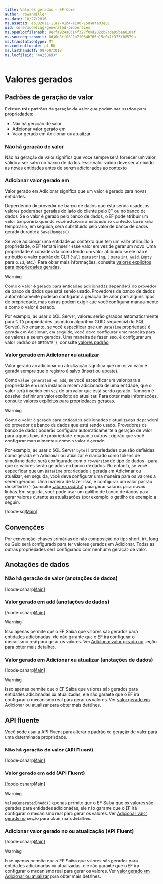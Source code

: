 ```yaml
---
title: Valores gerados – EF Core
author: rowanmiller
ms.date: 10/27/2016
ms.assetid: eb082011-11a1-41b4-a108-15daafa03e80
uid: core/modeling/generated-properties
ms.openlocfilehash: 9ecfa924a0614f327f0bd202cb7dda95bea810af
ms.sourcegitcommit: 0d36e8ff0892b7f034b765b15e041f375f88579a
ms.translationtype: MT
ms.contentlocale: pt-BR
ms.lasthandoff: 09/09/2018
ms.locfileid: "44250693"
---
```

# <a name="generated-values"></a>Valores gerados

## <a name="value-generation-patterns"></a>Padrões de geração de valor

Existem três padrões de geração de valor que podem ser usados para propriedades:
* Não há geração de valor
* Adicionar valor gerado em
* Valor gerado em Adicionar ou atualizar

### <a name="no-value-generation"></a>Não há geração de valor

Não há geração de valor significa que você sempre será fornecer um valor válido a ser salvo no banco de dados. Esse valor válido deve ser atribuído às novas entidades antes de serem adicionados ao contexto.

### <a name="value-generated-on-add"></a>Adicionar valor gerado em

Valor gerado em Adicionar significa que um valor é gerado para novas entidades.

Dependendo do provedor de banco de dados que está sendo usado, os valores podem ser geradas do lado do cliente pelo EF ou no banco de dados. Se o valor é gerado pelo banco de dados, o EF pode atribuir um valor temporário quando você adiciona a entidade ao contexto. Esse valor temporário, em seguida, será substituído pelo valor de banco de dados gerado durante a `SaveChanges()`.

Se você adicionar uma entidade ao contexto que tem um valor atribuído à propriedade, o EF tentará inserir esse valor em vez de gerar um novo. Uma propriedade é considerada como tendo um valor atribuído se ele não é atribuído o valor padrão do CLR (`null` para `string`, `0` para `int`, `Guid.Empty` para `Guid`, etc.). Para obter mais informações, consulte [valores explícitos para propriedades geradas](../saving/explicit-values-generated-properties.md).

> [!WARNING]  
> Como o valor é gerado para entidades adicionadas dependerá do provedor de banco de dados que está sendo usado. Provedores de banco de dados automaticamente poderão configurar a geração de valor para alguns tipos de propriedade, mas outras podem exigir que você configurar manualmente a como o valor é gerado.
>
> Por exemplo, ao usar o SQL Server, valores serão gerados automaticamente para `GUID` propriedades (usando o algoritmo GUID sequencial do SQL Server). No entanto, se você especificar que um `DateTime` propriedade é gerada em Adicionar, em seguida, você deve configurar uma maneira para os valores a serem gerados. Uma maneira de fazer isso, é configurar um valor padrão de `GETDATE()`, consulte [valores padrão](relational/default-values.md).

### <a name="value-generated-on-add-or-update"></a>Valor gerado em Adicionar ou atualizar

Valor gerado ao adicionar ou atualização significa que um novo valor é gerado sempre que o registro é salvo (insert ou update).

Como `value generated on add`, se você especificar um valor para a propriedade em uma instância recém adicionada de uma entidade, que o valor será inserido em vez de um valor que está sendo gerado. Também é possível definir um valor explícito ao atualizar. Para obter mais informações, consulte [valores explícitos para propriedades geradas](../saving/explicit-values-generated-properties.md).

> [!WARNING]
> Como o valor é gerado para entidades adicionadas e atualizadas dependerá do provedor de banco de dados que está sendo usado. Provedores de banco de dados poderão configurar automaticamente a geração de valor para alguns tipos de propriedade, enquanto outros exigirão que você configurar manualmente a como o valor é gerado.
> 
> Por exemplo, ao usar o SQL Server `byte[]` propriedades que são definidas como gerada em Adicionar ou atualizar e marcado como tokens de simultaneidade, será configurado com o `rowversion` de tipo de dados - para que os valores serão gerados no banco de dados. No entanto, se você especificar que um `DateTime` propriedade é gerada em Adicionar ou atualizar, em seguida, você deve configurar uma maneira para os valores a serem gerados. Uma maneira de fazer isso, é configurar um valor padrão de `GETDATE()` (consulte [valores padrão](relational/default-values.md)) para gerar valores para novas linhas. Em seguida, você pode usar um gatilho de banco de dados para gerar valores durante as atualizações (por exemplo, o gatilho de exemplo a seguir).
> 
> [!code-sql[Main](../../../samples/core/Modeling/FluentAPI/Samples/ValueGeneratedOnAddOrUpdate.sql)]

## <a name="conventions"></a>Convenções

Por convenção, chaves primárias de não composição do tipo short, int, long ou Guid será configurado para ter valores gerados em Adicionar. Todas as outras propriedades será configurado com nenhuma geração de valor.

## <a name="data-annotations"></a>Anotações de dados

### <a name="no-value-generation-data-annotations"></a>Não há geração de valor (anotações de dados)

[!code-csharp[Main](../../../samples/core/Modeling/DataAnnotations/Samples/ValueGeneratedNever.cs#Sample)]

### <a name="value-generated-on-add-data-annotations"></a>Valor gerado em add (anotações de dados)

[!code-csharp[Main](../../../samples/core/Modeling/DataAnnotations/Samples/ValueGeneratedOnAdd.cs#Sample)]

> [!WARNING]  
> Isso apenas permite que o EF Saiba que valores são gerados para entidades adicionadas, ele não garante que o EF irá configurar o mecanismo real para gerar os valores. Ver [Adicionar valor gerado no](#value-generated-on-add) seção para obter mais detalhes.

### <a name="value-generated-on-add-or-update-data-annotations"></a>Valor gerado em Adicionar ou atualizar (anotações de dados)

[!code-csharp[Main](../../../samples/core/Modeling/DataAnnotations/Samples/ValueGeneratedOnAddOrUpdate.cs#Sample)]

> [!WARNING]  
> Isso apenas permite que o EF Saiba que valores são gerados para entidades adicionadas ou atualizadas, ele não garante que o EF irá configurar o mecanismo real para gerar os valores. Ver [valor gerado em Adicionar ou atualizar](#value-generated-on-add-or-update) para obter mais detalhes.

## <a name="fluent-api"></a>API fluente

Você pode usar a API Fluent para alterar o padrão de geração de valor para uma determinada propriedade.

### <a name="no-value-generation-fluent-api"></a>Não há geração de valor (API Fluent)

[!code-csharp[Main](../../../samples/core/Modeling/FluentAPI/Samples/ValueGeneratedNever.cs#Sample)]

### <a name="value-generated-on-add-fluent-api"></a>Valor gerado em add (API Fluent)

[!code-csharp[Main](../../../samples/core/Modeling/FluentAPI/Samples/ValueGeneratedOnAdd.cs#Sample)]

> [!WARNING]  
> `ValueGeneratedOnAdd()` apenas permite que o EF Saiba que os valores são gerados para entidades adicionadas, ele não garante que o EF irá configurar o mecanismo real para gerar os valores.  Ver [Adicionar valor gerado no](#value-generated-on-add) seção para obter mais detalhes.

### <a name="value-generated-on-add-or-update-fluent-api"></a>Adicionar valor gerado no ou atualização (API Fluent)

[!code-csharp[Main](../../../samples/core/Modeling/FluentAPI/Samples/ValueGeneratedOnAddOrUpdate.cs#Sample)]

> [!WARNING]  
> Isso apenas permite que o EF Saiba que valores são gerados para entidades adicionadas ou atualizadas, ele não garante que o EF irá configurar o mecanismo real para gerar os valores. Ver [valor gerado em Adicionar ou atualizar](#value-generated-on-add-or-update) para obter mais detalhes.
